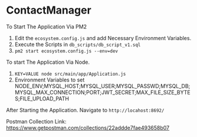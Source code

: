 # ContactManager

To Start The Application Via PM2

1. Edit the `ecosystem.config.js` and add Necessary Environment Variables.
2. Execute the Scripts in `db_scripts/db_script_v1.sql`
3. `pm2 start ecosystem.config.js --env=dev`

To start The Application Via Node.
1. `KEY=VALUE node src/main/app/Application.js`
2. Environment Variables to set NODE_ENV;MYSQL_HOST;MYSQL_USER;MYSQL_PASSWD;MYSQL_DB;MYSQL_MAX_CONNECTION;PORT;JWT_SECRET;MAX_FILE_SIZE_BYTES;FILE_UPLOAD_PATH

After Starting the Application. Navigate to `http://locahost:8692/`

Postman Collection Link: https://www.getpostman.com/collections/22addde7fae493658b07